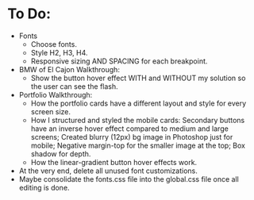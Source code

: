 # To Do:

- Fonts
  - Choose fonts.
  - Style H2, H3, H4.
  - Responsive sizing AND SPACING for each breakpoint.
- BMW of El Cajon Walkthrough:
  - Show the button hover effect WITH and WITHOUT my solution so the user can see the flash.
- Portfolio Walkthrough:
  - How the portfolio cards have a different layout and style for every screen size.
  - How I structured and styled the mobile cards: Secondary buttons have an inverse hover effect compared to medium and large screens; Created blurry (12px) bg image in Photoshop just for mobile; Negative margin-top for the smaller image at the top; Box shadow for depth.
  - How the linear-gradient button hover effects work.
- At the very end, delete all unused font customizations.
- Maybe consolidate the fonts.css file into the global.css file once all editing is done.